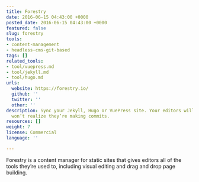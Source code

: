 ```yaml
---
title: Forestry
date: 2016-06-15 04:43:00 +0000
posted_date: 2016-06-15 04:43:00 +0000
featured: false
slug: forestry
tools:
- content-management
- headless-cms-git-based
tags: []
related_tools:
- tool/vuepress.md
- tool/jekyll.md
- tool/hugo.md
urls:
  website: https://forestry.io/
  github: ''
  twitter: ''
  other: ''
description: Sync your Jekyll, Hugo or VuePress site. Your editors will love it and
  won’t realize they’re making commits.
resources: []
weight: 7
license: Commercial
language: ''

---
```

Forestry is a content manager for static sites that gives editors all of the tools they’re used to, including visual editing and drag and drop page building.